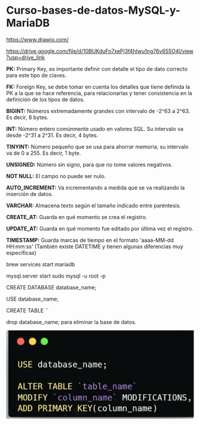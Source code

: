 # Curso-bases-de-datos-MySQL-y-MariaDB

https://www.drawio.com/ 

https://drive.google.com/file/d/10BUKduFn7xePj3f4hIwu1ng76v655O4l/view?usp=drive_link

**PK:** Primary Key, es importante definir con detalle el tipo de dato correcto para este tipo de claves.

**FK:** Foreign Key, se debe tomar en cuenta los detalles que tiene definida la PK a la que se hace referencia, para relacionarlas y tener consistencia en la definición de los tipos de datos.

**BIGINT:** Números extremadamente grandes con intervalo de -2^63 a 2^63. Es decir, 8 bytes.

**INT:** Número entero comúnmente usado en valores SQL. Su intervalo va desde -2^31 a 2^31. Es decir, 4 bytes.

**TINYINT:** Número pequeño que se usa para ahorrar memoria, su intervalo va de 0 a 255. Es decir, 1 byte.

**UNSIGNED:** Número sin signo, para que no tome valores negativos.

**NOT NULL:** El campo no puede ser nulo.

**AUTO_INCREMENT:** Va incrementando a medida que se va realizando la inserción de datos.

**VARCHAR:** Almacena texto según el tamaño indicado entre paréntesis.

**CREATE_AT:** Guarda en qué momento se crea el registro.

**UPDATE_AT:** Guarda en qué momento fue editado por última vez el registro.

**TIMESTAMP:** Guarda marcas de tiempo en el formato 'aaaa-MM-dd HH:mm:ss' (También existe DATETIME y tienen algunas diferencias muy específicas)

brew services start mariadb

mysql.server start 
sudo mysql -u root -p

CREATE DATABASE database_name;

USE database_name;

CREATE TABLE ``


drop database_name;  para eliminar la base de datos. 


![Alt text](Images/alter.png)
